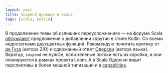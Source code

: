 ```yaml
---
layout: post
title: Suspend функции в Scala
tags: [scala, kotlin]
---
```

В продолжение темы об излишних переусложнениях — на форуме Scala [обсуждают](https://contributors.scala-lang.org/t/pre-sip-suspended-functions-and-continuations/5801) предложение о добавлении корутин в стиле Kotlin. Со всеми недостатками двухцветных функций. Рекомендую почитать критику от [де Гуза](https://contributors.scala-lang.org/t/pre-sip-suspended-functions-and-continuations/5801/20) (автора ZIO) и сдержанный ответ [Одерски](https://contributors.scala-lang.org/t/pre-sip-suspended-functions-and-continuations/5801/24) (автора языка). Вкратце, `suspend` не нужОн, если зеленые потоки есть из коробки, и они планируются в рамках проекта Loom. А в Scala Одерски видит перспективы в более мощной типизации и в [capabilities](https://www.slideshare.net/Odersky/capabilities-for-resources-and-effects-252161040).

